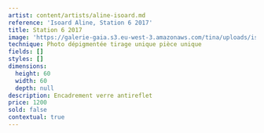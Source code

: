 ```yaml
---
artist: content/artists/aline-isoard.md
reference: 'Isoard Aline, Station 6 2017'
title: Station 6 2017
image: 'https://galerie-gaia.s3.eu-west-3.amazonaws.com/tina/uploads/isoard-aline/galerie-gaia-aline-isoard-station 6-2017,60x60cm.jpg'
technique: Photo dépigmentée tirage unique pièce unique
fields: []
styles: []
dimensions:
  height: 60
  width: 60
  depth: null
description: Encadrement verre antireflet
price: 1200
sold: false
contextual: true
---
```



